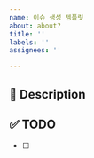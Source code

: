 ```yaml
---
name: 이슈 생성 템플릿
about: about?
title: ''
labels: ''
assignees: ''

---
```


## 🚀 Description

## ✅ TODO
- [ ]

